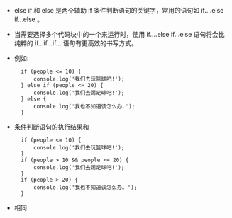 - else if 和 else 是两个辅助 if 条件判断语句的关键字，常用的语句如 if....else if...else 。
- 当需要选择多个代码块中的一个来运行时，使用 if....else if...else 语句将会比纯粹的 if...if...if... 语句有更高效的书写方式。
- 例如:

        if (people <= 10) {
            console.log('我们去玩篮球吧!');
        } else if (people <= 20) {
            console.log('我们去踢足球吧!');
        } else {
            console.log('我也不知道该怎么办.');
        }
- 条件判断语句的执行结果和

        if (people <= 10) {
            console.log('我们去玩篮球吧!');
        }
        if (people > 10 && people <= 20) {
            console.log('我们去踢足球吧!');
        }
        if (people > 20) {
            console.log('我也不知道该怎么办。');
        }

- 相同
